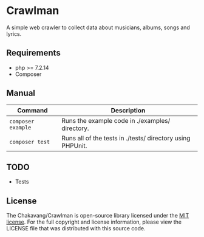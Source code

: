 # Crawlman

A simple web crawler to collect data about musicians, albums, songs and lyrics.

## Requirements

- php >= 7.2.14
- Composer

## Manual

Command | Description
------ | -----------
`composer example` | Runs the example code in ./examples/ directory.
`composer test` | Runs all of the tests in ./tests/ directory using PHPUnit.

## TODO

- Tests

## License

The Chakavang/Crawlman is open-source library licensed under the [MIT license](https://opensource.org/licenses/MIT). For the full copyright and license information, please view the LICENSE file that was distributed with this source code.
